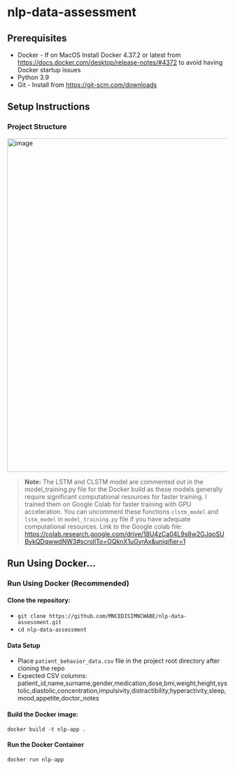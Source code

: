 # nlp-data-assessment

## Prerequisites

- Docker - If on MacOS Install Docker 4.37.2 or latest from https://docs.docker.com/desktop/release-notes/#4372 to avoid having Docker startup issues
- Python 3.9 
- Git - Install from https://git-scm.com/downloads

## Setup Instructions

### Project Structure
<img width="760" alt="image" src="https://github.com/user-attachments/assets/9fd12a40-c333-4d40-8011-3945d3d9115b" />


> **Note:** The LSTM and CLSTM model are commented out in the model_training.py file for the Docker build as these models generally require significant computational resources for faster training. I trained them on Google Colab for faster training with GPU acceleration. You can uncomment these functions `clstm_model` and `lstm_model` in `model_training.py` file if you have adequate computational resources. Link to the Google colab file: https://colab.research.google.com/drive/18U4zCa04L9s8w2GJqoSUBykQDqwwdNW3#scrollTo=OQknX1uGyrAx&uniqifier=1

## Run Using Docker...

### Run Using Docker (Recommended)

#### Clone the repository:
   - ```git clone https://github.com/MNCEDISIMNCWABE/nlp-data-assessment.git```
   - ```cd nlp-data-assessment```
  
#### Data Setup
- Place `patient_behavior_data.csv` file in the project root directory after cloning the repo
- Expected CSV columns: patient_id,name,surname,gender,medication,dose,bmi,weight,height,systolic,diastolic,concentration,impulsivity,distractibility,hyperactivity,sleep,mood,appetite,doctor_notes

#### Build the Docker image:
```docker build -t nlp-app .```

#### Run the Docker Container
```docker run nlp-app```


